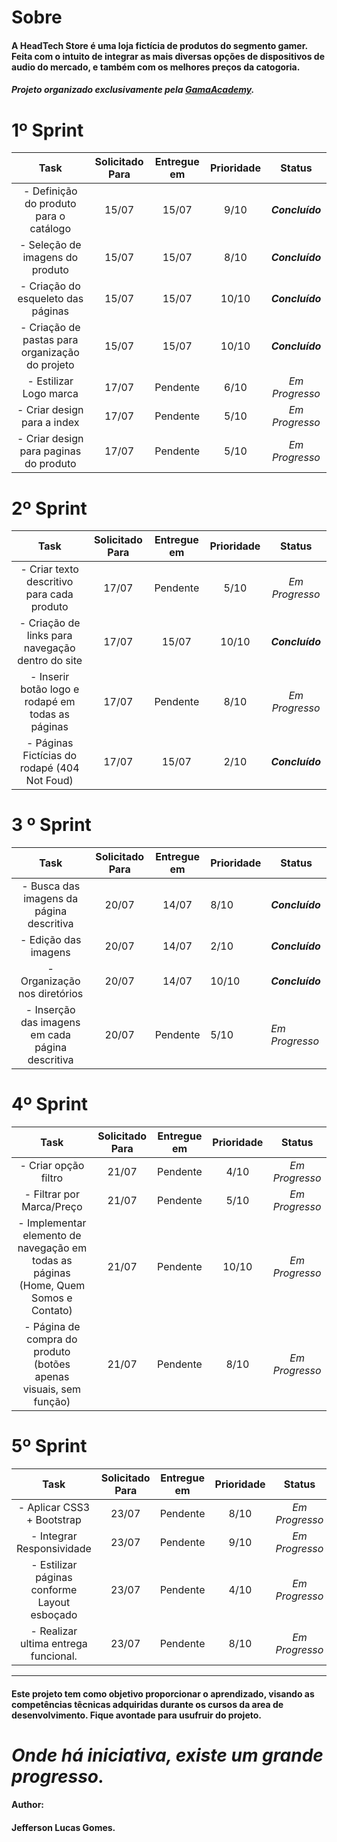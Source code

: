 # Sobre

#### A HeadTech Store é uma loja fictícia de produtos do segmento gamer. Feita com o intuito de integrar as mais diversas opções de dispositivos de audio do mercado, e também com os melhores preços da catogoria.

#### *Projeto organizado exclusivamente pela [GamaAcademy](https://www.gama.academy/).*



# 1º Sprint 

|                   Task                   | Solicitado Para | Entregue em | Prioridade |     Status      |
| :--------------------------------------: | :-------------: | :---------: | :--------: | :-------------: |
|  - Definição do produto para o catálogo  |      15/07      |    15/07    |    9/10    | ***Concluído*** |
|     - Seleção de imagens do produto      |      15/07      |    15/07    |    8/10    | ***Concluído*** |
|    - Criação do esqueleto das páginas    |      15/07      |    15/07    |   10/10    | ***Concluído*** |
| - Criação de pastas para organização do projeto |      15/07      |    15/07    |   10/10    | ***Concluído*** |
|          - Estilizar Logo marca          |      17/07      |  Pendente   |    6/10    | *Em Progresso*  |
|       - Criar design para a index        |      17/07      |  Pendente   |    5/10    | *Em Progresso*  |
|  - Criar design para paginas do produto  |      17/07      |  Pendente   |    5/10    | *Em Progresso*  |



# 2º Sprint 

|                   Task                   | Solicitado Para | Entregue em | Prioridade |     Status      |
| :--------------------------------------: | :-------------: | :---------: | :--------: | :-------------: |
| - Criar texto descritivo para cada produto |      17/07      |  Pendente   |    5/10    | *Em Progresso*  |
| - Criação de links para navegação dentro do site |      17/07      |    15/07    |   10/10    | ***Concluído*** |
| - Inserir botão logo e rodapé em todas as páginas |      17/07      |  Pendente   |    8/10    | *Em Progresso*  |
| - Páginas Fictícias do rodapé (404 Not Foud) |      17/07      |    15/07    |    2/10    | ***Concluído*** |



# 3 º Sprint

|                   Task                   | Solicitado Para | Entregue em | Prioridade | Status          |
| :--------------------------------------: | :-------------: | :---------: | ---------- | --------------- |
| - Busca das imagens da página descritiva |      20/07      |    14/07    | 8/10       | ***Concluído*** |
|           - Edição das imagens           |      20/07      |    14/07    | 2/10       | ***Concluído*** |
|       - Organização nos diretórios       |      20/07      |    14/07    | 10/10      | ***Concluído*** |
| - Inserção das imagens em cada página descritiva |      20/07      |  Pendente   | 5/10       | *Em Progresso*  |



# 4º Sprint

|                   Task                   | Solicitado Para | Entregue em | Prioridade |     Status     |
| :--------------------------------------: | :-------------: | :---------: | :--------: | :------------: |
|           - Criar opção filtro           |      21/07      |  Pendente   |    4/10    | *Em Progresso* |
|        - Filtrar por Marca/Preço         |      21/07      |  Pendente   |    5/10    | *Em Progresso* |
| - Implementar elemento de navegação em todas as páginas (Home, Quem Somos e Contato) |      21/07      |  Pendente   |   10/10    | *Em Progresso* |
| - Página de compra do produto (botões apenas visuais, sem função) |      21/07      |  Pendente   |    8/10    | *Em Progresso* |



# 5º Sprint

|                   Task                   | Solicitado Para | Entregue em | Prioridade |     Status     |
| :--------------------------------------: | :-------------: | :---------: | :--------: | :------------: |
|        - Aplicar CSS3 + Bootstrap        |      23/07      |  Pendente   |    8/10    | *Em Progresso* |
|        - Integrar Responsividade         |      23/07      |  Pendente   |    9/10    | *Em Progresso* |
| - Estilizar páginas conforme Layout esboçado |      23/07      |  Pendente   |    4/10    | *Em Progresso* |
|   - Realizar ultima entrega funcional.   |      23/07      |  Pendente   |    8/10    | *Em Progresso* |

------

#### Este projeto tem como objetivo proporcionar o aprendizado, visando as competências têcnicas adquiridas durante os cursos da area de desenvolvimento. Fique avontade para usufruir do projeto.



# *Onde há iniciativa, existe um grande progresso.*




#### Author:
#### Jefferson Lucas Gomes.
